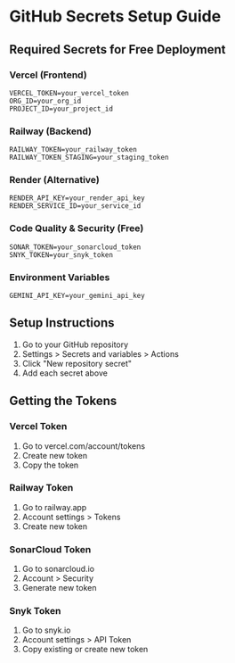 # GitHub Secrets Setup Guide

## Required Secrets for Free Deployment

### Vercel (Frontend)
```
VERCEL_TOKEN=your_vercel_token
ORG_ID=your_org_id
PROJECT_ID=your_project_id
```

### Railway (Backend)
```
RAILWAY_TOKEN=your_railway_token
RAILWAY_TOKEN_STAGING=your_staging_token
```

### Render (Alternative)
```
RENDER_API_KEY=your_render_api_key
RENDER_SERVICE_ID=your_service_id
```

### Code Quality & Security (Free)
```
SONAR_TOKEN=your_sonarcloud_token
SNYK_TOKEN=your_snyk_token
```

### Environment Variables
```
GEMINI_API_KEY=your_gemini_api_key
```

## Setup Instructions

1. Go to your GitHub repository
2. Settings > Secrets and variables > Actions
3. Click "New repository secret"
4. Add each secret above

## Getting the Tokens

### Vercel Token
1. Go to vercel.com/account/tokens
2. Create new token
3. Copy the token

### Railway Token  
1. Go to railway.app
2. Account settings > Tokens
3. Create new token

### SonarCloud Token
1. Go to sonarcloud.io
2. Account > Security
3. Generate new token

### Snyk Token
1. Go to snyk.io
2. Account settings > API Token
3. Copy existing or create new token
